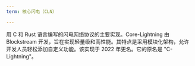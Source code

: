 ```yaml
---
term: 核心闪电（CLN）

---
```

用 C 和 Rust 语言编写的闪电网络协议的主要实现。Core-Lightning 由 Blockstream 开发，旨在实现轻量级和高性能。其特点是采用模块化架构，允许开发人员轻松添加自定义功能。该实现于 2022 年更名。它的原名是 "C-Lightning"。